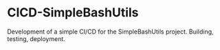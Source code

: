 # CICD-SimpleBashUtils
Development of a simple CI/CD for the SimpleBashUtils project. Building, testing, deployment.
